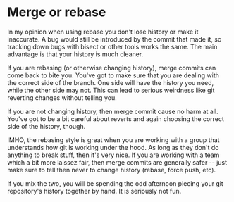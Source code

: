 # Merge or rebase

In my opinion when using rebase you don't lose history or make it inaccurate. A bug would still be introduced by the commit that made it, so tracking down bugs with bisect or other tools works the same. The main advantage is that your history is much cleaner.

If you are rebasing (or otherwise changing history), merge commits can come back to bite you. You've got to make sure that you are dealing with the correct side of the branch. One side will have the history you need, while the other side may not. This can lead to serious weirdness like git reverting changes without telling you.

If you are not changing history, then merge commit cause no harm at all. You've got to be a bit careful about reverts and again choosing the correct side of the history, though.

IMHO, the rebasing style is great when you are working with a group that understands how git is working under the hood. As long as they don't do anything to break stuff, then it's very nice. If you are working with a team which a bit more laissez fair, then merge commits are generally safer -- just make sure to tell then never to change history (rebase, force push, etc).

If you mix the two, you will be spending the odd afternoon piecing your git repository's history together by hand. It is seriously not fun.
